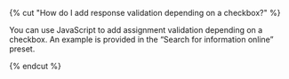 {% cut "How do I add response validation depending on a checkbox?" %}

You can use JavaScript to add assignment validation depending on a checkbox. An example is provided in the “Search for information online” preset.

{% endcut %}